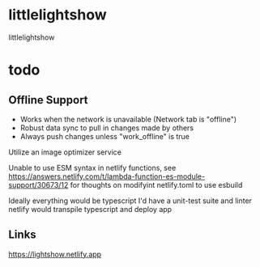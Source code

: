 # littlelightshow

littlelightshow

# todo

## Offline Support

- Works when the network is unavailable (Network tab is "offline")
- Robust data sync to pull in changes made by others
- Always push changes unless "work_offline" is true

Utilize an image optimizer service

Unable to use ESM syntax in netlify functions,
see https://answers.netlify.com/t/lambda-function-es-module-support/30673/12
for thoughts on modifyint netlify.toml to use esbuild

Ideally everything would be typescript
I'd have a unit-test suite and linter
netlify would transpile typescript and deploy app

## Links

https://lightshow.netlify.app
